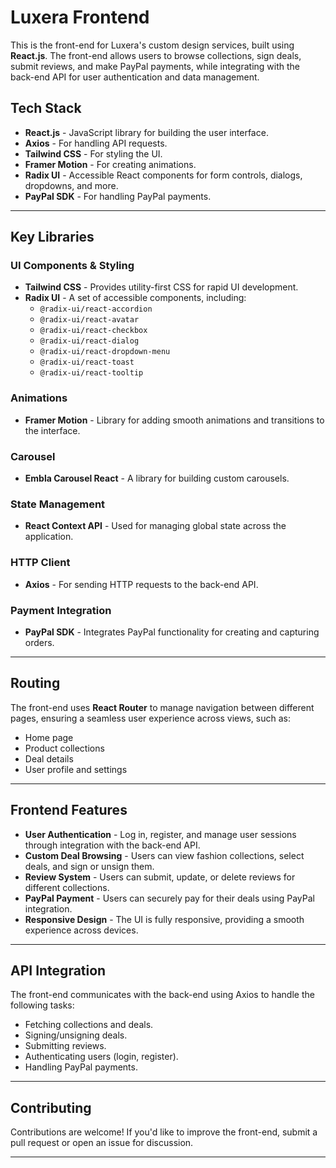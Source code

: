 # Luxera Frontend

This is the front-end for Luxera's custom design services, built using **React.js**. The front-end allows users to browse collections, sign deals, submit reviews, and make PayPal payments, while integrating with the back-end API for user authentication and data management.

## Tech Stack

- **React.js** - JavaScript library for building the user interface.
- **Axios** - For handling API requests.
- **Tailwind CSS** - For styling the UI.
- **Framer Motion** - For creating animations.
- **Radix UI** - Accessible React components for form controls, dialogs, dropdowns, and more.
- **PayPal SDK** - For handling PayPal payments.

---

## Key Libraries

### UI Components & Styling
- **Tailwind CSS** - Provides utility-first CSS for rapid UI development.
- **Radix UI** - A set of accessible components, including:
    - `@radix-ui/react-accordion`
    - `@radix-ui/react-avatar`
    - `@radix-ui/react-checkbox`
    - `@radix-ui/react-dialog`
    - `@radix-ui/react-dropdown-menu`
    - `@radix-ui/react-toast`
    - `@radix-ui/react-tooltip`

### Animations
- **Framer Motion** - Library for adding smooth animations and transitions to the interface.

### Carousel
- **Embla Carousel React** - A library for building custom carousels.

### State Management
- **React Context API** - Used for managing global state across the application.

### HTTP Client
- **Axios** - For sending HTTP requests to the back-end API.

### Payment Integration
- **PayPal SDK** - Integrates PayPal functionality for creating and capturing orders.

---

## Routing

The front-end uses **React Router** to manage navigation between different pages, ensuring a seamless user experience across views, such as:
- Home page
- Product collections
- Deal details
- User profile and settings

---

## Frontend Features

- **User Authentication** - Log in, register, and manage user sessions through integration with the back-end API.
- **Custom Deal Browsing** - Users can view fashion collections, select deals, and sign or unsign them.
- **Review System** - Users can submit, update, or delete reviews for different collections.
- **PayPal Payment** - Users can securely pay for their deals using PayPal integration.
- **Responsive Design** - The UI is fully responsive, providing a smooth experience across devices.

---

## API Integration

The front-end communicates with the back-end using Axios to handle the following tasks:
- Fetching collections and deals.
- Signing/unsigning deals.
- Submitting reviews.
- Authenticating users (login, register).
- Handling PayPal payments.

---

## Contributing

Contributions are welcome! If you'd like to improve the front-end, submit a pull request or open an issue for discussion.

---